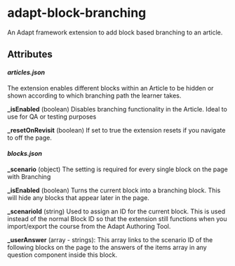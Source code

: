 # adapt-block-branching

An Adapt framework extension to add block based branching to an article.

## Attributes

#### *articles.json*

The extension enables different blocks within an Article to be hidden or shown according to which branching path the learner takes.

**_isEnabled** (boolean) Disables branching functionality in the Article. Ideal to use for QA or testing purposes

**_resetOnRevisit** (boolean) If set to true the extension resets if you navigate to off the page.

#### *blocks.json*

**_scenario** (object) The setting is required for every single block on the page with Branching

**_isEnabled** (boolean) Turns the current block into a branching block. This will hide any blocks that appear later in the page.

**_scenarioId** (string) Used to assign an ID for the current block. This is used instead of the normal Block ID so that the extension still functions when you import/export the course from the Adapt Authoring Tool.

**\_userAnswer** (array - strings): This array links to the scenario ID of the following blocks on the page to the answers of the items array in any question component inside this block.
